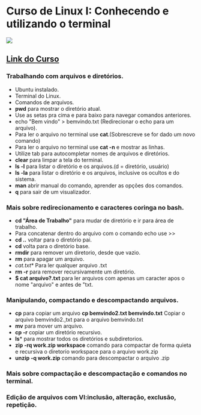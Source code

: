 # Curso de Linux I: Conhecendo e utilizando o terminal
![](https://www.alura.com.br/assets/api/share/curso-linux-ubuntu.png)
## [Link do Curso](https://cursos.alura.com.br/course/linux-ubuntu)

### Trabalhando com arquivos e diretórios.
* Ubuntu instalado.
* Terminal do Linux.
* Comandos de arquivos.
* **pwd** para mostrar o diretório atual.
* Use as setas pra cima e para baixo para navegar comandos anteriores.
* echo "Bem vindo" > bemvindo.txt (Redirecionar o echo para um arquivo).
* Para ler o arquivo no terminal use **cat**.(Sobrescreve se for dado um novo comando)
* Para ler o arquivo no terminal use **cat -n** e mostrar as linhas.
* Utilize tab para autocompletar nomes de arquivos e diretórios.
* **clear** para limpar a tela do terminal.
* **ls -l** para listar o diretório e os arquivos.(d = diretório, usuário)
* **ls -la** para listar o diretório e os arquivos, inclusive os ocultos e do sistema.
* **man** abrir manual do comando, aprender as opções dos comandos.
* **q** para sair de um visualizador.

### Mais sobre redirecionamento e caracteres coringa no bash.
* **cd "Área de Trabalho"** para mudar de diretório e ir para área de trabalho.
* Para concatenar dentro do arquivo com o comando echo use >>
* **cd ..** voltar para o diretório pai.
* **cd** volta para o diretório base.
* **rmdir** para remover um diretorio, desde que vazio.
* **rm** para apagar um arquivo.
* **cat*.txt** Para ler qualquer arquivo .txt
* **rm -r** para remover recursivamente um diretório.
* **$ cat arquivo?.txt** para ler arquivos com apenas um caracter apos o nome "arquivo" e antes de "txt.


### Manipulando, compactando e descompactando arquivos.
* **cp** para copiar um arquivo
**cp bemvindo2.txt bemvindo.txt** Copiar o arquivo bemvindo2.,txt para o arquivo bemvindo.txt
* **mv** para mover um arquivo.
* **cp -r** copiar um diretório recursivo.
* **ls*** para mostrar todos os diretórios e subdiretorios.
* **zip -rq work.zip workspace** comando para compactar de forma quieta e recursiva o diretorio workspace para o arquivo work.zip
* **unzip -q work.zip** comando para descompactar o arquivo .zip 



### Mais sobre compactação e descompactação e comandos no terminal.

### Edição de arquivos com VI:inclusão, alteração, exclusão, repetição.

